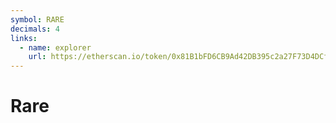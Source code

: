 ```yaml
---
symbol: RARE
decimals: 4
links:
  - name: explorer
    url: https://etherscan.io/token/0x81B1bFD6CB9Ad42DB395c2a27F73D4DCf5777e2D
---
```


# Rare
